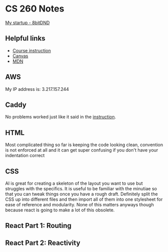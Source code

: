 # CS 260 Notes

[My startup - 8bitDND](https://8bitdnd.click)

## Helpful links

- [Course instruction](https://github.com/webprogramming260)
- [Canvas](https://byu.instructure.com)
- [MDN](https://developer.mozilla.org)

## AWS

My IP address is: 3.217.157.244


## Caddy

No problems worked just like it said in the [instruction](https://github.com/webprogramming260/.github/blob/main/profile/webServers/https/https.md).

## HTML

Most complicated thing so far is keeping the code looking clean, convention is not enforced at all and it can get super confusing if you don't have your indentation correct


## CSS

AI is great for creating a skeleton of the layout you want to use but struggles with the specifics. It is useful to be familiar with the minutiae so that you can tweak things once you have a rough draft. Definitely split the CSS up into different files and then import all of them into one stylesheet for ease of reference and modularity. None of this matters anyways though because react is going to make a lot of this obsolete. 


## React Part 1: Routing


## React Part 2: Reactivity
